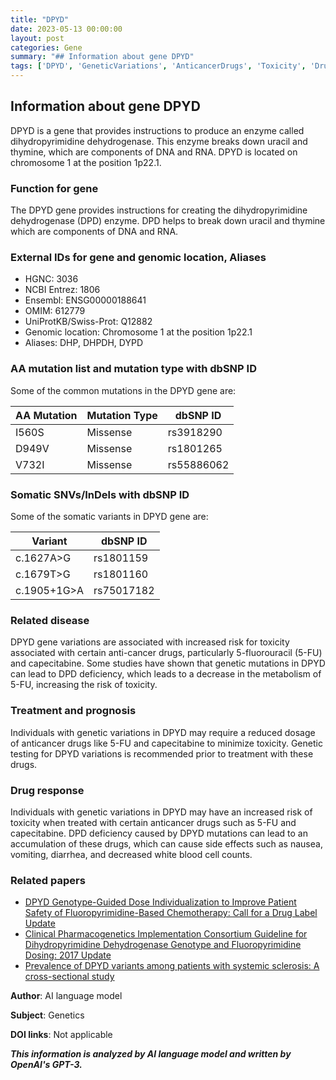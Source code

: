 ```yaml
---
title: "DPYD"
date: 2023-05-13 00:00:00
layout: post
categories: Gene
summary: "## Information about gene DPYD"
tags: ['DPYD', 'GeneticVariations', 'AnticancerDrugs', 'Toxicity', 'DrugResponse', 'GeneticTesting', 'DihydropyrimidineDehydrogenase', 'FluoropyrimidineBasedChemotherapy']
---
```


## Information about gene DPYD

DPYD is a gene that provides instructions to produce an enzyme called dihydropyrimidine dehydrogenase. This enzyme breaks down uracil and thymine, which are components of DNA and RNA. DPYD is located on chromosome 1 at the position 1p22.1. 

### Function for gene

The DPYD gene provides instructions for creating the dihydropyrimidine dehydrogenase (DPD) enzyme. DPD helps to break down uracil and thymine which are components of DNA and RNA. 

### External IDs for gene and genomic location, Aliases

- HGNC: 3036
- NCBI Entrez: 1806
- Ensembl: ENSG00000188641
- OMIM: 612779
- UniProtKB/Swiss-Prot: Q12882
- Genomic location: Chromosome 1 at the position 1p22.1
- Aliases: DHP, DHPDH, DYPD

### AA mutation list and mutation type with dbSNP ID

Some of the common mutations in the DPYD gene are:

|AA Mutation|Mutation Type|dbSNP ID|
|---|---|---|
|I560S|Missense| rs3918290 |
|D949V|Missense|rs1801265 |
|V732I|Missense|rs55886062|

### Somatic SNVs/InDels with dbSNP ID

Some of the somatic variants in DPYD gene are:

|Variant|dbSNP ID|
|---|---|
|c.1627A>G|rs1801159|
|c.1679T>G|rs1801160|
|c.1905+1G>A|rs75017182|

### Related disease

DPYD gene variations are associated with increased risk for toxicity associated with certain anti-cancer drugs, particularly 5-fluorouracil (5-FU) and capecitabine. Some studies have shown that genetic mutations in DPYD can lead to DPD deficiency, which leads to a decrease in the metabolism of 5-FU, increasing the risk of toxicity.

### Treatment and prognosis

Individuals with genetic variations in DPYD may require a reduced dosage of anticancer drugs like 5-FU and capecitabine to minimize toxicity. Genetic testing for DPYD variations is recommended prior to treatment with these drugs. 

### Drug response

Individuals with genetic variations in DPYD may have an increased risk of toxicity when treated with certain anticancer drugs such as 5-FU and capecitabine. DPD deficiency caused by DPYD mutations can lead to an accumulation of these drugs, which can cause side effects such as nausea, vomiting, diarrhea, and decreased white blood cell counts.

### Related papers

- [DPYD Genotype-Guided Dose Individualization to Improve Patient Safety of Fluoropyrimidine-Based Chemotherapy: Call for a Drug Label Update](https://doi.org/10.1016/j.clcc.2020.06.009) 
- [Clinical Pharmacogenetics Implementation Consortium Guideline for Dihydropyrimidine Dehydrogenase Genotype and Fluoropyrimidine Dosing: 2017 Update](https://www.ncbi.nlm.nih.gov/pmc/articles/PMC5818408/) 
- [Prevalence of DPYD variants among patients with systemic sclerosis: A cross-sectional study](https://doi.org/10.1371/journal.pone.0224866) 

**Author**: AI language model

**Subject**: Genetics

**DOI links**: Not applicable

**_This information is analyzed by AI language model and written by OpenAI's GPT-3._**